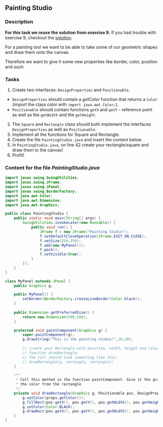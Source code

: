 ## Painting Studio

### Description
**For this task we reuse the solution from exercise 9.**
If you had trouble with exercise 9, checkout the [solution](https://github.com/pibebtol/java-lessons/tree/master/exercises/solutions/07Vehicles).

For a painting tool we want to be able to take some of our geometric shapes and draw them onto the canvas.

Therefore we want to give it some new properties like border, color, position and such.

### Tasks
1. Create two interfaces: `DesignProperties` and `Positionable`.
* `DesignProperties` should contain a *getColor* function that returns a `Color` (import the class color with `import java.awt.Color;`).
* `Positionable` should contain functions `getX` and `getY` - reference point as well as the `getWidth` and the `getHeight`.
2. The `Square` and `Rectangle` class should both implement the interfaces `DesignProperties` as well as `Positionable`.
3. Implement all the functions for Square and Rectangle.
4. Create the file `PaintingStudio.java` and insert the content below.
5. In `PaintingStudio.java`, on line 42 create your rectangle/square and draw them to the canvas!
6. Profit!

### Content for the file *PaintingStudio.java*
```java
import javax.swing.SwingUtilities;
import javax.swing.JFrame;
import javax.swing.JPanel;
import javax.swing.BorderFactory;
import java.awt.Color;
import java.awt.Dimension;
import java.awt.Graphics;

public class PaintingStudio {
	public static void main(String[] args) {
        SwingUtilities.invokeLater(new Runnable() {
            public void run() {
				JFrame f = new JFrame("Painting Studio");
				f.setDefaultCloseOperation(JFrame.EXIT_ON_CLOSE);
				f.setSize(250,250);
				f.add(new MyPanel());
				f.pack();
				f.setVisible(true);
            }
        });
    }
}

class MyPanel extends JPanel {
	public Graphics g;

    public MyPanel() {
        setBorder(BorderFactory.createLineBorder(Color.black));
    }
	
    public Dimension getPreferredSize() {
        return new Dimension(500,500);
    }

    protected void paintComponent(Graphics g) {
        super.paintComponent(g);
        g.drawString("This is the painting studio!",10,20);
		
		// create your Rectangle with position, width, height and color and give it to the
		// function drawRectangle.
		// The call should look something like this:
		// drawRectangle(g, rectangle, rectangle);
    }

	/**
	 * Call this method in the function paintComponent. Give it the graphics object as well as your rectangle/square and
	 * the color from the rectangle.
	 */
	private void drawRectangle(Graphics g, Positionable pos, DesignProperties props) {
		g.setColor(props.getColor());
        g.fillRect(pos.getX(), pos.getY(), pos.getWidth(), pos.getHeight());
        g.setColor(Color.BLACK);
        g.drawRect(pos.getX(), pos.getY(), pos.getWidth(), pos.getHeight());
	}
}
```
